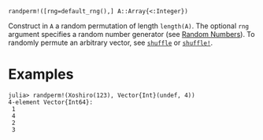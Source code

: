 ```
randperm!([rng=default_rng(),] A::Array{<:Integer})
```

Construct in `A` a random permutation of length `length(A)`. The optional `rng` argument specifies a random number generator (see [Random Numbers](@ref)). To randomly permute an arbitrary vector, see [`shuffle`](@ref) or [`shuffle!`](@ref).

# Examples

```jldoctest
julia> randperm!(Xoshiro(123), Vector{Int}(undef, 4))
4-element Vector{Int64}:
 1
 4
 2
 3
```
